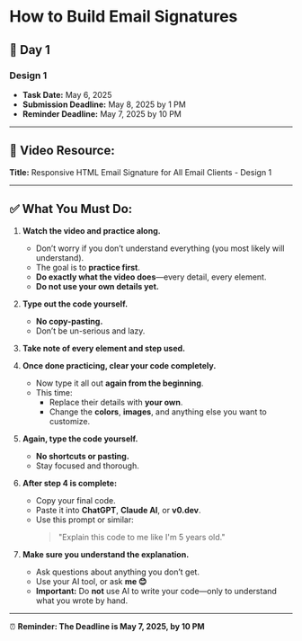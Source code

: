 # How to Build Email Signatures

## 📅 Day 1

### **Design 1**
- **Task Date:** May 6, 2025  
- **Submission Deadline:** May 8, 2025 by 1 PM  
- **Reminder Deadline:** May 7, 2025 by 10 PM  

---

## 🎥 Video Resource:
**Title:** Responsive HTML Email Signature for All Email Clients - Design 1

---

## ✅ What You Must Do:

1. **Watch the video and practice along.**  
   - Don’t worry if you don’t understand everything (you most likely will understand).  
   - The goal is to **practice first**.  
   - **Do exactly what the video does**—every detail, every element.  
   - **Do not use your own details yet.**

2. **Type out the code yourself.**  
   - **No copy-pasting.**  
   - Don’t be un-serious and lazy.

3. **Take note of every element and step used.**

4. **Once done practicing, clear your code completely.**  
   - Now type it all out **again from the beginning**.  
   - This time:
     - Replace their details with **your own**.
     - Change the **colors**, **images**, and anything else you want to customize.

5. **Again, type the code yourself.**  
   - **No shortcuts or pasting.**  
   - Stay focused and thorough.

6. **After step 4 is complete:**
   - Copy your final code.
   - Paste it into **ChatGPT**, **Claude AI**, or **v0.dev**.
   - Use this prompt or similar:  
     > "Explain this code to me like I'm 5 years old."

7. **Make sure you understand the explanation.**  
   - Ask questions about anything you don’t get.  
   - Use your AI tool, or ask **me 😊**  
   - **Important:** Do **not** use AI to write your code—only to understand what you wrote by hand.

---

⏰ **Reminder: The Deadline is May 7, 2025, by 10 PM**